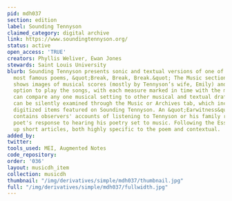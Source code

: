 ```yaml
---
pid: mdh037
section: edition
label: Sounding Tennyson
claimed_category: digital archive
link: https://www.soundingtennyson.org/
status: active
open_access: 'TRUE'
creators: Phyllis Weliver, Ewan Jones
stewards: Saint Louis University
blurb: Sounding Tennyson presents sonic and textual versions of one of Tennyson’s
  most famous poems, &quot;Break, Break, Break.&quot; The Music section on our site
  shows images of musical scores (mostly by Tennyson’s wife, Emily) and gives the
  option to play the songs, with each measure marked in time with the music. Users
  can compare any one musical setting to other musical and textual drafts. The scores
  can be silently examined through the Music or Archives tab, which includes all the
  digitized items featured on Sounding Tennyson. An &quot;Earwitness&quot; section
  contains observers' accounts of listening to Tennyson or his family recite and the
  poet's response to hearing his poetry set to music. Following the Essays link brings
  up short articles, both highly specific to the poem and contextual.
added_by:
twitter:
tools_used: MEI, Augmented Notes
code_repository:
order: '036'
layout: musicdh_item
collection: musicdh
thumbnail: "/img/derivatives/simple/mdh037/thumbnail.jpg"
full: "/img/derivatives/simple/mdh037/fullwidth.jpg"
---
```

